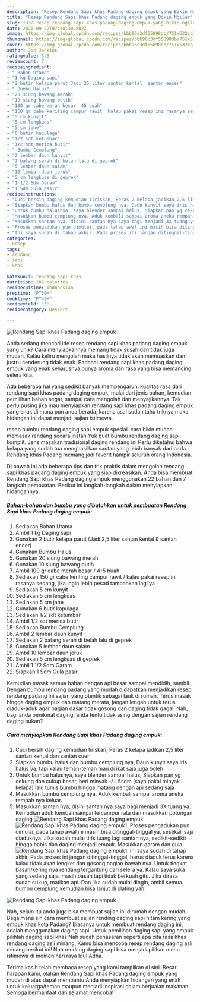 ```yaml
---
description: "Resep Rendang Sapi khas Padang daging empuk yang Bikin Ngiler"
title: "Resep Rendang Sapi khas Padang daging empuk yang Bikin Ngiler"
slug: 1332-resep-rendang-sapi-khas-padang-daging-empuk-yang-bikin-ngiler
date: 2020-09-22T07:58:30.802Z
image: https://img-global.cpcdn.com/recipes/bbb96c3df55898db/751x532cq70/rendang-sapi-khas-padang-daging-empuk-foto-resep-utama.jpg
thumbnail: https://img-global.cpcdn.com/recipes/bbb96c3df55898db/751x532cq70/rendang-sapi-khas-padang-daging-empuk-foto-resep-utama.jpg
cover: https://img-global.cpcdn.com/recipes/bbb96c3df55898db/751x532cq70/rendang-sapi-khas-padang-daging-empuk-foto-resep-utama.jpg
author: Jon Jenkins
ratingvalue: 3.6
reviewcount: 7
recipeingredient:
- " Bahan Utama"
- "1 kg Daging sapi"
- "2 butir kelapa parut Jadi 25 liter santan kental  santan encer"
- " Bumbu Halus"
- "20 siung bawang merah"
- "10 siung bawang putih"
- "100 gr cabe merah besar  45 buah"
- "150 gr cabe keriting campur rawit  kalau pakai resep ini rasanya sedang jika ingin lebih pesad tambahkan lagi ya"
- "5 cm kunyit"
- "5 cm lengkuas"
- "5 cm jahe"
- "6 butir kapulaga"
- "1/2 sdt ketumbar"
- "1/2 sdt merica butir"
- " Bumbu Cemplung"
- "2 lembar daun kunyit"
- "2 batang serah di belah lalu di geprek"
- "5 lembar daun salam"
- "10 lembar daun jeruk"
- "5 cm lengkuas di geprek"
- "1 1/2 Sdm Garam"
- "1 Sdm Gula pasir"
recipeinstructions:
- "Cuci bersih daging kemudian tiriskan, Peras 2 kelapa jadikan 2,5 liter santan kental dan santan cuer"
- "Siapkan bumbu halus dan bumbu cemplung nya, Daun kunyit saya iris halus ya, tapi kalau teman-teman mau di ikat saja juga boleh"
- "Untuk bumbu halusnya, saya blender sampai halus, Siapkan pan yg cekung dan cukup besar, beri minyak -/+ 5sdm (saya pakai minyak kelapa) lalu tumis bumbu hingga matang dengan api sedang saja"
- "Masukkan bumbu cemplung nya, Aduk kembali sampai aroma aneka rempah nya keluar."
- "Masukkan santan nya, disini santan nya saya bagi menjadi 3X tuang ya. Kemudian aduk kembali sampai tercampur rata dan masukkan potongan daging"
- "Proses pengadukan pun dimulai, pada tahap awal ini masih bisa ditinggal-tinggal ya, sesekali saja diaduknya. Jika sudah mulai tiris tuang lagi santan nya, sedikit-sedikit hingga habis dan daging menjadi empuk. Masukkan garam dan gula."
- "Ini saya sudah di tahap akhir, Pada proses ini jangan ditinggal-tinggal, harus diaduk terus karena kalau tidak akan lengket dan gosong bagian bawah nya. Untuk tingkat basah/kering nya rendang tergantung dari selera ya. Kalau saya suka yang sedang saja, masih basah tapi tidak berkuah gitu. Jika dirasa sudah cukup, matikan api. Dan jika sudah mulai dingin, ambil semua bumbu cemplung kemudian bisa lanjut di plating yah."
categories:
- Resep
tags:
- rendang
- sapi
- khas

katakunci: rendang sapi khas 
nutrition: 282 calories
recipecuisine: Indonesian
preptime: "PT30M"
cooktime: "PT49M"
recipeyield: "3"
recipecategory: Dessert

---
```



![Rendang Sapi khas Padang daging empuk](https://img-global.cpcdn.com/recipes/bbb96c3df55898db/751x532cq70/rendang-sapi-khas-padang-daging-empuk-foto-resep-utama.jpg)

Anda sedang mencari ide resep rendang sapi khas padang daging empuk yang unik? Cara menyiapkannya memang tidak susah dan tidak juga mudah. Kalau keliru mengolah maka hasilnya tidak akan memuaskan dan justru cenderung tidak enak. Padahal rendang sapi khas padang daging empuk yang enak seharusnya punya aroma dan rasa yang bisa memancing selera kita.

Ada beberapa hal yang sedikit banyak mempengaruhi kualitas rasa dari rendang sapi khas padang daging empuk, mulai dari jenis bahan, kemudian pemilihan bahan segar, sampai cara mengolah dan menyajikannya. Tak perlu pusing jika mau menyiapkan rendang sapi khas padang daging empuk yang enak di mana pun anda berada, karena asal sudah tahu triknya maka hidangan ini dapat menjadi sajian istimewa.

resep bumbu rendang daging sapi empuk spesial. cara bikin mudah memasak rendang secara instan Yuk buat bumbu rendang daging sapi komplit. Jens masakan tradisional daging rendang ini Perlu diketahui bahwa kelapa yang sudah tua menghasilkan santan yang lebih banyak dari pada. Rendang khas Padang memang jadi favorit hampir seluruh orang Indonesia.


Di bawah ini ada beberapa tips dan trik praktis dalam mengolah rendang sapi khas padang daging empuk yang siap dikreasikan. Anda bisa membuat Rendang Sapi khas Padang daging empuk menggunakan 22 bahan dan 7 langkah pembuatan. Berikut ini langkah-langkah dalam menyiapkan hidangannya.

<!--inarticleads1-->

##### Bahan-bahan dan bumbu yang dibutuhkan untuk pembuatan Rendang Sapi khas Padang daging empuk:

1. Sediakan  Bahan Utama
1. Ambil 1 kg Daging sapi
1. Gunakan 2 butir kelapa parut (Jadi 2,5 liter santan kental &amp; santan encer)
1. Gunakan  Bumbu Halus
1. Gunakan 20 siung bawang merah
1. Gunakan 10 siung bawang putih
1. Ambil 100 gr cabe merah besar / 4-5 buah
1. Sediakan 150 gr cabe keriting campur rawit / kalau pakai resep ini rasanya sedang, jika ingin lebih pesad tambahkan lagi ya
1. Sediakan 5 cm kunyit
1. Sediakan 5 cm lengkuas
1. Sediakan 5 cm jahe
1. Gunakan 6 butir kapulaga
1. Sediakan 1/2 sdt ketumbar
1. Ambil 1/2 sdt merica butir
1. Sediakan  Bumbu Cemplung
1. Ambil 2 lembar daun kunyit
1. Sediakan 2 batang serah di belah lalu di geprek
1. Gunakan 5 lembar daun salam
1. Ambil 10 lembar daun jeruk
1. Sediakan 5 cm lengkuas di geprek
1. Ambil 1 1/2 Sdm Garam
1. Siapkan 1 Sdm Gula pasir


Kemudian masak semua bahan dengan api besar sampai mendidih, sambil. Dengan bumbu rendang padang yang mudah didapatkan menjadikan resep rendang padang ini sajian yang otentik sebagai lauk di rumah. Terus masak hingga daging empuk dan matang merata, jangan lengah untuk terus diaduk-aduk agar bagian dasar tidak gosong dan daging tidak gagal. Nah, bagi anda penikmat daging, anda tentu tidak asing dengan sajian rendang daging bukan? 

<!--inarticleads2-->

##### Cara menyiapkan Rendang Sapi khas Padang daging empuk:

1. Cuci bersih daging kemudian tiriskan, Peras 2 kelapa jadikan 2,5 liter santan kental dan santan cuer
1. Siapkan bumbu halus dan bumbu cemplung nya, Daun kunyit saya iris halus ya, tapi kalau teman-teman mau di ikat saja juga boleh
1. Untuk bumbu halusnya, saya blender sampai halus, Siapkan pan yg cekung dan cukup besar, beri minyak -/+ 5sdm (saya pakai minyak kelapa) lalu tumis bumbu hingga matang dengan api sedang saja
1. Masukkan bumbu cemplung nya, Aduk kembali sampai aroma aneka rempah nya keluar.
1. Masukkan santan nya, disini santan nya saya bagi menjadi 3X tuang ya. Kemudian aduk kembali sampai tercampur rata dan masukkan potongan daging
<img src="//assets-global.cpcdn.com/assets/icons/button_play-2c75c40dde080a61004c1f40b05d8f140eaff45d7e9e6481dc71c63d2e7c4909.png" alt="Rendang Sapi khas Padang daging empuk"><img src="//assets-global.cpcdn.com/assets/icons/button_play-2c75c40dde080a61004c1f40b05d8f140eaff45d7e9e6481dc71c63d2e7c4909.png" alt="Rendang Sapi khas Padang daging empuk">1. Proses pengadukan pun dimulai, pada tahap awal ini masih bisa ditinggal-tinggal ya, sesekali saja diaduknya. Jika sudah mulai tiris tuang lagi santan nya, sedikit-sedikit hingga habis dan daging menjadi empuk. Masukkan garam dan gula.
<img src="//assets-global.cpcdn.com/assets/icons/button_play-2c75c40dde080a61004c1f40b05d8f140eaff45d7e9e6481dc71c63d2e7c4909.png" alt="Rendang Sapi khas Padang daging empuk">1. Ini saya sudah di tahap akhir, Pada proses ini jangan ditinggal-tinggal, harus diaduk terus karena kalau tidak akan lengket dan gosong bagian bawah nya. Untuk tingkat basah/kering nya rendang tergantung dari selera ya. Kalau saya suka yang sedang saja, masih basah tapi tidak berkuah gitu. Jika dirasa sudah cukup, matikan api. Dan jika sudah mulai dingin, ambil semua bumbu cemplung kemudian bisa lanjut di plating yah.
<img src="//assets-global.cpcdn.com/assets/icons/button_play-2c75c40dde080a61004c1f40b05d8f140eaff45d7e9e6481dc71c63d2e7c4909.png" alt="Rendang Sapi khas Padang daging empuk">

Nah, selain itu anda juga bisa membuat sajian ini dirumah dengan mudah. Bagaimana sih cara membuat sajian rending daging sapi hitam kering yang empuk khas kota Padang? Biasanya untuk membuat rendang daging ini, adalah menggunakan daging sapi. Untuk pemilihan daging sapi yang empuk pilihlah daging sapi khas Nah sudah penasaran seperti apa cita rasa khas rendang daging asli minang, Kamu bisa mencoba resep rendang daging asli minang berikut ini! Nah rendang daging sapi bisa menjadi pilihan menu istimewa di momen hari raya Idul Adha. 

Terima kasih telah membaca resep yang kami tampilkan di sini. Besar harapan kami, olahan Rendang Sapi khas Padang daging empuk yang mudah di atas dapat membantu Anda menyiapkan hidangan yang enak untuk keluarga/teman maupun menjadi inspirasi dalam berjualan makanan. Semoga bermanfaat dan selamat mencoba!
